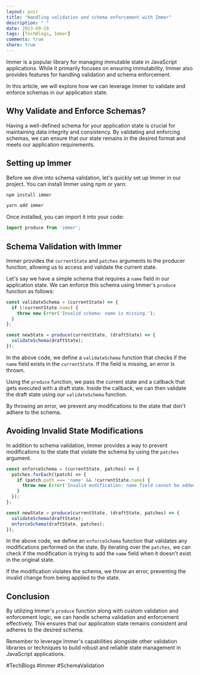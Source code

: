 ```yaml
---
layout: post
title: "Handling validation and schema enforcement with Immer"
description: " "
date: 2023-09-28
tags: [TechBlogs, Immer]
comments: true
share: true
---
```


Immer is a popular library for managing immutable state in JavaScript applications. While it primarily focuses on ensuring immutability, Immer also provides features for handling validation and schema enforcement.

In this article, we will explore how we can leverage Immer to validate and enforce schemas in our application state.

## Why Validate and Enforce Schemas?

Having a well-defined schema for your application state is crucial for maintaining data integrity and consistency. By validating and enforcing schemas, we can ensure that our state remains in the desired format and meets our application requirements.

## Setting up Immer

Before we dive into schema validation, let's quickly set up Immer in our project. You can install Immer using npm or yarn:

```bash
npm install immer
```

```bash
yarn add immer
```

Once installed, you can import it into your code:

```javascript
import produce from 'immer';
```

## Schema Validation with Immer

Immer provides the `currentState` and `patches` arguments to the producer function, allowing us to access and validate the current state.

Let's say we have a simple schema that requires a `name` field in our application state. We can enforce this schema using Immer's `produce` function as follows:

```javascript
const validateSchema = (currentState) => {
  if (!currentState.name) {
    throw new Error('Invalid schema: name is missing.');
  }
};

const newState = produce(currentState, (draftState) => {
  validateSchema(draftState);
});
```

In the above code, we define a `validateSchema` function that checks if the `name` field exists in the `currentState`. If the field is missing, an error is thrown.

Using the `produce` function, we pass the current state and a callback that gets executed with a draft state. Inside the callback, we can then validate the draft state using our `validateSchema` function.

By throwing an error, we prevent any modifications to the state that don't adhere to the schema.

## Avoiding Invalid State Modifications

In addition to schema validation, Immer provides a way to prevent modifications to the state that violate the schema by using the `patches` argument.

```javascript
const enforceSchema = (currentState, patches) => {
  patches.forEach((patch) => {
    if (patch.path === 'name' && !currentState.name) {
      throw new Error('Invalid modification: name field cannot be added.');
    }
  });
};

const newState = produce(currentState, (draftState, patches) => {
  validateSchema(draftState);
  enforceSchema(draftState, patches);
});
```

In the above code, we define an `enforceSchema` function that validates any modifications performed on the state. By iterating over the `patches`, we can check if the modification is trying to add the `name` field when it doesn't exist in the original state.

If the modification violates the schema, we throw an error, preventing the invalid change from being applied to the state.

## Conclusion

By utilizing Immer's `produce` function along with custom validation and enforcement logic, we can handle schema validation and enforcement effectively. This ensures that our application state remains consistent and adheres to the desired schema.

Remember to leverage Immer's capabilities alongside other validation libraries or techniques to build robust and reliable state management in JavaScript applications.

#TechBlogs #Immer #SchemaValidation